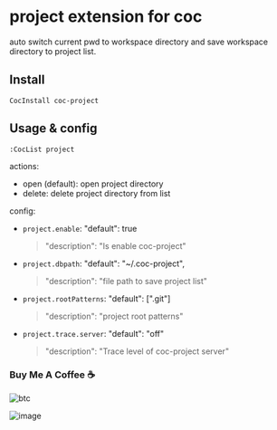 # project extension for coc

auto switch current pwd to workspace directory and
save workspace directory to project list.

## Install

``` vim
CocInstall coc-project
```

## Usage & config

``` vim
:CocList project
```

actions:

- open (default): open project directory
- delete: delete project directory from list

config:

- `project.enable`: "default": true
  > "description": "Is enable coc-project"
- `project.dbpath`: "default": "~/.coc-project",
  > "description": "file path to save project list"
- `project.rootPatterns`: "default": [".git"]
  > "description": "project root patterns"
- `project.trace.server`: "default": "off"
  > "description": "Trace level of coc-project server"

### Buy Me A Coffee ☕️

![btc](https://img.shields.io/keybase/btc/iamcco.svg?style=popout-square)

![image](https://user-images.githubusercontent.com/5492542/42771079-962216b0-8958-11e8-81c0-520363ce1059.png)
